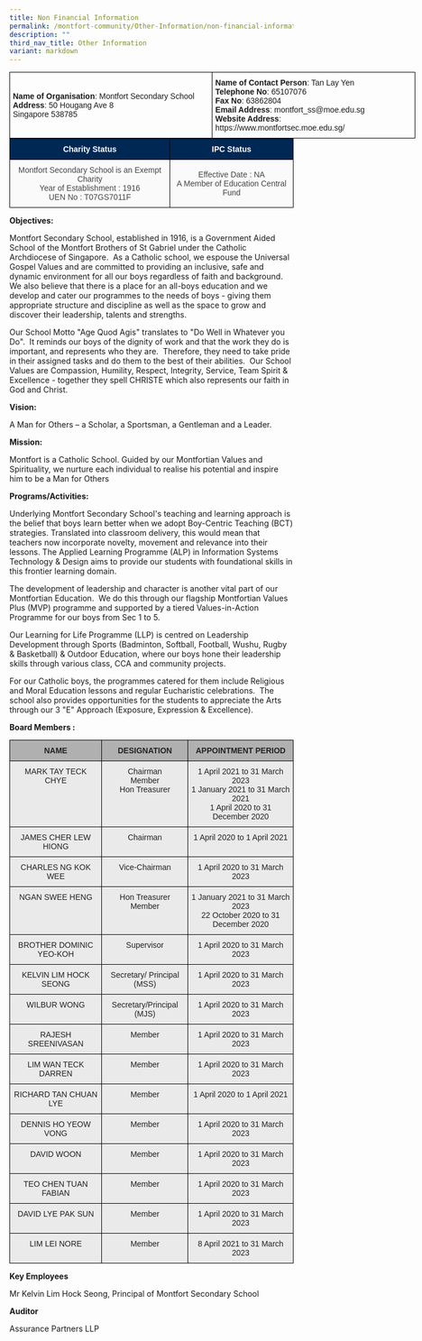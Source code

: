 ```yaml
---
title: Non Financial Information
permalink: /montfort-community/Other-Information/non-financial-information/
description: ""
third_nav_title: Other Information
variant: markdown
---
```

<table class="tg" style="undefined;table-layout: fixed; width: 720px;"><colgroup> <col style="width: 360px;"> <col style="width: 360px;"> </colgroup>
<tbody>
<tr>
<td class="tg-1wig"><strong>Name of Organisation</strong>: <span style="font-weight: normal;">Montfort Secondary School</span><br><strong>Address</strong>: <span style="font-weight: normal;">50 Hougang Ave 8 </span><br><span style="font-weight: normal;">Singapore 538785</span></td>
<td class="tg-amwm"><strong>Name of Contact Person</strong>: <span style="font-weight: 400;">Tan Lay Yen</span><br><strong>Telephone No</strong>: <span style="font-weight: 400;">65107076</span><br><strong>Fax No</strong>: <span style="font-weight: 400;">63862804</span><br><strong>Email Address</strong>: <span style="font-weight: 400;">montfort_ss@moe.edu.sg</span><br><strong>Website Address</strong>: <span style="font-weight: 400;">https://www.montfortsec.moe.edu.sg/</span></td>
</tr>
</tbody>
</table>
<style type="text/css">
.tg  {border-collapse:collapse;border-spacing:0;margin:0px auto;}
.tg td{border-color:black;border-style:solid;border-width:1px;font-family:Arial, sans-serif;font-size:14px;
  overflow:hidden;padding:10px 5px;word-break:normal;}
.tg th{border-color:black;border-style:solid;border-width:1px;font-family:Arial, sans-serif;font-size:14px;
  font-weight:normal;overflow:hidden;padding:10px 5px;word-break:normal;}
.tg .tg-9uia{background-color:#FAFAFA;color:#454545;text-align:center;vertical-align:middle}
.tg .tg-44jn{background-color:#002855;color:#FFF;font-weight:bold;text-align:center;vertical-align:middle}
</style>
<table class="tg">
<tbody>
  <tr>
    <td class="tg-44jn"><span style="color:#FFF;background-color:#002855">Charity Status</span></td>
    <td class="tg-44jn"><span style="color:#FFF;background-color:#002855">IPC Status</span><br></td>
  </tr>
  <tr>
    <td class="tg-9uia"><span style="color:#454545;background-color:transparent">Montfort Secondary School is an Exempt Charity</span><br><span style="color:#454545;background-color:transparent">Year of Establishment : 1916</span><br><span style="color:#454545;background-color:transparent">UEN No : T07GS7011F </span><br></td>
    <td class="tg-9uia"><span style="color:#454545;background-color:transparent">Effective Date : NA</span><br><span style="color:#454545;background-color:transparent">A Member of Education Central Fund </span></td>
  </tr>
</tbody>
</table>

**Objectives:**&nbsp;

  

Montfort Secondary School, established in 1916, is a Government Aided School of the Montfort Brothers of St Gabriel under the Catholic Archdiocese of Singapore.&nbsp; As a Catholic school, we espouse the Universal Gospel Values and are committed to providing an inclusive, safe and dynamic environment for all our boys regardless of faith and background.&nbsp; We also believe that there is a place for an all-boys education and we develop and cater our programmes to the needs of boys - giving them appropriate structure and discipline as well as the space to grow and discover their leadership, talents and strengths.

  

Our School Motto "Age Quod Agis" translates to "Do Well in Whatever you Do".&nbsp; It reminds our boys of the dignity of work and that the work they do is important, and represents who they are.&nbsp; Therefore, they need to take pride in their assigned tasks and do them to the best of their abilities.&nbsp; Our School Values are Compassion, Humility, Respect, Integrity, Service, Team Spirit &amp; Excellence - together they spell CHRISTE which also represents our faith in God and Christ.

  

**Vision:**

A Man for Others – a Scholar, a Sportsman, a Gentleman and a Leader.

  

**Mission:**

Montfort is a Catholic School. Guided by our Montfortian Values and Spirituality, we nurture each individual to realise his potential and inspire him to be a Man for Others

  

**Programs/Activities:**&nbsp;

  

Underlying Montfort Secondary School's teaching and learning approach is the belief that boys learn better when we adopt Boy-Centric Teaching (BCT) strategies. Translated into classroom delivery, this would mean that teachers now incorporate novelty, movement and relevance into their lessons. The Applied Learning Programme (ALP) in Information Systems Technology &amp; Design aims to provide our students with foundational skills in this frontier learning domain.&nbsp;

  

The development of leadership and character is another vital part of our Montfortian Education.&nbsp; We do this through our flagship Montfortian Values Plus (MVP) programme and supported by a tiered Values-in-Action Programme for our boys from Sec 1 to 5.&nbsp;

  

Our Learning for Life Programme (LLP) is centred on Leadership Development through Sports (Badminton, Softball, Football, Wushu, Rugby &amp; Basketball) &amp; Outdoor Education, where our boys hone their leadership skills through various class, CCA and community projects.&nbsp;

  

For our Catholic boys, the programmes catered for them include Religious and Moral Education lessons and regular Eucharistic celebrations.&nbsp; The school also provides opportunities for the students to appreciate the Arts through our 3 "E" Approach (Exposure, Expression &amp; Excellence).

**Board Members :**

<style type="text/css">
.tg  {border-collapse:collapse;border-spacing:0;margin:0px auto;}
.tg td{border-color:black;border-style:solid;border-width:1px;font-family:Arial, sans-serif;font-size:14px;
  overflow:hidden;padding:10px 5px;word-break:normal;}
.tg th{border-color:black;border-style:solid;border-width:1px;font-family:Arial, sans-serif;font-size:14px;
  font-weight:normal;overflow:hidden;padding:10px 5px;word-break:normal;}
.tg .tg-ii8k{background-color:#EAEAEA;color:#222;text-align:center;vertical-align:top}
.tg .tg-dwlh{background-color:#B0B0B0;color:#222;font-weight:bold;text-align:center;vertical-align:middle}
</style>
<table class="tg">
<tbody>
  <tr>
    <td class="tg-dwlh"><span style="color:#222;background-color:#B0B0B0">NAME</span></td>
    <td class="tg-dwlh"><span style="color:#222;background-color:#B0B0B0">DESIGNATION</span></td>
    <td class="tg-dwlh"><span style="color:#222;background-color:#B0B0B0">APPOINTMENT PERIOD</span></td>
  </tr>
  <tr>
    <td class="tg-ii8k"><span style="font-weight:400">MARK TAY TECK CHYE</span><br></td>
    <td class="tg-ii8k"><span style="font-weight:normal">Chairman</span><br><span style="font-weight:normal">Member</span><br><span style="font-weight:normal">Hon Treasurer</span></td>
    <td class="tg-ii8k"><span style="font-weight:normal">1 April 2021 to 31 March 2023</span><br><span style="font-weight:normal">1 January 2021 to 31 March 2021</span><br><span style="font-weight:normal">1 April 2020 to 31 December 2020</span></td>
  </tr>
  <tr>
    <td class="tg-ii8k"><span style="font-weight:400">JAMES CHER LEW HIONG</span></td>
    <td class="tg-ii8k"><span style="font-weight:normal">Chairman</span></td>
    <td class="tg-ii8k"><span style="font-weight:400">1 April 2020 to 1 April 2021</span></td>
  </tr>
  <tr>
    <td class="tg-ii8k"><span style="font-weight:normal">CHARLES NG KOK WEE  </span></td>
    <td class="tg-ii8k"><span style="font-weight:normal">Vice-Chairman </span></td>
    <td class="tg-ii8k"><span style="font-weight:400">1 April 2020 to 31 March 2023</span><span style="font-weight:normal"> </span></td>
  </tr>
  <tr>
    <td class="tg-ii8k"><span style="font-weight:normal">NGAN SWEE HENG </span></td>
    <td class="tg-ii8k"><span style="font-weight:normal">Hon Treasurer</span><br><span style="font-weight:normal">Member </span></td>
    <td class="tg-ii8k"><span style="font-weight:400">1 January 2021 to 31 March 2023</span><span style="font-weight:normal"> </span><br><span style="font-weight:400">22 October 2020 to 31 December 2020</span></td>
  </tr>
  <tr>
    <td class="tg-ii8k"><span style="font-weight:normal">BROTHER DOMINIC YEO-KOH </span></td>
    <td class="tg-ii8k"><span style="font-weight:normal">Supervisor </span></td>
    <td class="tg-ii8k"><span style="font-weight:400">1 April 2020 to 31 March 2023</span><span style="color:#222;background-color:#EAEAEA"> </span></td>
  </tr>
  <tr>
    <td class="tg-ii8k"><span style="font-weight:normal">KELVIN LIM HOCK SEONG  </span></td>
    <td class="tg-ii8k"><span style="font-weight:normal">Secretary/ Principal (MSS) </span></td>
    <td class="tg-ii8k"><span style="font-weight:normal">1 April 2020 to 31 March 2023  </span></td>
  </tr>
  <tr>
    <td class="tg-ii8k"><span style="font-weight:normal">WILBUR WONG   </span></td>
    <td class="tg-ii8k"><span style="font-weight:normal">Secretary/Principal (MJS) </span></td>
    <td class="tg-ii8k"><span style="font-weight:normal">1 April 2020 to 31 March 2023  </span></td>
  </tr>
  <tr>
    <td class="tg-ii8k"><span style="font-weight:normal">RAJESH  SREENIVASAN </span></td>
    <td class="tg-ii8k"><span style="font-weight:normal">Member </span></td>
    <td class="tg-ii8k"><span style="font-weight:normal">1 April 2020 to 31 March 2023  </span></td>
  </tr>
  <tr>
    <td class="tg-ii8k"><span style="font-weight:normal">LIM WAN TECK DARREN  </span></td>
    <td class="tg-ii8k"><span style="font-weight:normal">Member  </span></td>
    <td class="tg-ii8k"><span style="font-weight:normal">1 April 2020 to 31 March 2023  </span></td>
  </tr>
  <tr>
    <td class="tg-ii8k"><span style="font-weight:normal"> RICHARD TAN CHUAN LYE</span></td>
    <td class="tg-ii8k"><span style="font-weight:normal">Member  </span></td>
    <td class="tg-ii8k"><span style="font-weight:400">1 April 2020 to 1 April 2021</span><span style="font-weight:normal"> </span></td>
  </tr>
  <tr>
    <td class="tg-ii8k"><span style="font-weight:normal">DENNIS HO YEOW VONG  </span></td>
    <td class="tg-ii8k"><span style="font-weight:normal">Member  </span></td>
    <td class="tg-ii8k"><span style="font-weight:normal">1 April 2020 to 31 March 2023  </span></td>
  </tr>
  <tr>
    <td class="tg-ii8k"><span style="font-weight:normal">DAVID WOON  </span></td>
    <td class="tg-ii8k"><span style="font-weight:normal">Member  </span></td>
    <td class="tg-ii8k"><span style="font-weight:normal">1 April 2020 to 31 March 2023  </span></td>
  </tr>
  <tr>
    <td class="tg-ii8k"><span style="font-weight:normal">TEO CHEN TUAN FABIAN  </span></td>
    <td class="tg-ii8k"><span style="font-weight:normal">Member  </span></td>
    <td class="tg-ii8k"><span style="font-weight:normal">1 April 2020 to 31 March 2023  </span></td>
  </tr>
  <tr>
    <td class="tg-ii8k"><span style="font-weight:normal">DAVID LYE PAK SUN  </span></td>
    <td class="tg-ii8k"><span style="font-weight:normal"> Member </span></td>
    <td class="tg-ii8k"><span style="font-weight:normal">1 April 2020 to 31 March 2023  </span></td>
  </tr>
  <tr>
    <td class="tg-ii8k"><span style="font-weight:normal">LIM LEI NORE </span></td>
    <td class="tg-ii8k"><span style="font-weight:normal">Member  </span></td>
    <td class="tg-ii8k"><span style="font-weight:normal">8 April 2021 to 31 March 2023 </span></td>
  </tr>
</tbody>
</table>

**Key Employees**&nbsp;

Mr Kelvin Lim Hock Seong, Principal of Montfort Secondary School  

  

**Auditor**

Assurance Partners LLP